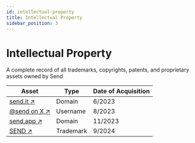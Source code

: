 ```yaml
---
id: intellectual-property
title: Intellectual Property
sidebar_position: 3
---
```


# Intellectual Property

A complete record of all trademarks, copyrights, patents, and proprietary assets owned by Send

| Asset | Type | Date of Acquisition |
|-------|------|-------------------|
| <a href="https://send.it" class="multisig-revenue-link" target="_blank">send.it ↗</a> | Domain | 6/2023 |
| <a href="https://x.com/send" class="multisig-revenue-link" target="_blank">@send on X ↗</a> | Username | 8/2023 |
| <a href="https://send.app" class="multisig-revenue-link" target="_blank">send.app ↗</a> | Domain | 11/2023 |
| <a href="https://tsdr.uspto.gov/#caseNumber=98113048&caseSearchType=US_APPLICATION&caseType=DEFAULT&searchType=statusSearch" class="multisig-revenue-link" target="_blank">SEND ↗</a> | Trademark | 9/2024 |